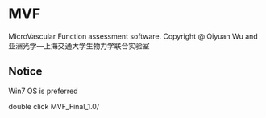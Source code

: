 # MVF
MicroVascular Function assessment software. Copyright @ Qiyuan Wu and 亚洲光学—上海交通大学生物力学联合实验室

## Notice
Win7 OS is preferred

double click MVF_Final_1.0/
